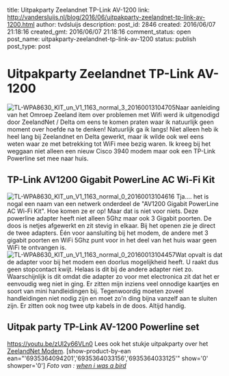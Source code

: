 title: Uitpakparty Zeelandnet TP-Link AV-1200
link: http://vandersluijs.nl/blog/2016/06/uitpakparty-zeelandnet-tp-link-av-1200.html
author: tvdsluijs
description: 
post_id: 2846
created: 2016/06/07 21:18:16
created_gmt: 2016/06/07 21:18:16
comment_status: open
post_name: uitpakparty-zeelandnet-tp-link-av-1200
status: publish
post_type: post

# Uitpakparty Zeelandnet TP-Link AV-1200

![TL-WPA8630_KIT_un_V1_1163_normal_3_20160013104705](/wp-content/uploads/2016/06/TL-WPA8630_KIT_un_V1_1163_normal_3_20160013104705-300x225.jpg)Naar aanleiding van het Omroep Zeeland item over problemen met Wifi werd ik uitgenodigd door ZeelandNet / Delta om eens te komen praten waar ik natuurlijk geen moment over hoefde na te denken! Natuurlijk ga ik langs! Niet alleen heb ik heel lang bij Zeelandnet en Delta gewerkt, maar ik wilde ook wel eens weten waar ze met betrekking tot WiFi mee bezig waren. Ik kreeg bij het weggaan niet alleen een nieuw Cisco 3940 modem maar ook een TP-Link Powerline set mee naar huis.

## TP-Link AV1200 Gigabit PowerLine AC Wi-Fi Kit

![TL-WPA8630_KIT_un_V1_1163_normal_0_20160013104616](/wp-content/uploads/2016/06/TL-WPA8630_KIT_un_V1_1163_normal_0_20160013104616-300x225.jpg) Tja.... het is nogal een naam van een netwerk onderdeel de "AV1200 Gigabit PowerLine AC Wi-Fi Kit". Hoe komen ze er op! Maar dat is niet voor niets. Deze powerline adapter heeft niet alleen 5Ghz maar ook 3 Gigabit poorten. De doos is netjes afgewerkt en zit stevig in elkaar. Bij het openen zie je direct de twee adapters. Één voor aansluiting bij het modem, de andere met 3 gigabit poorten en WiFi 5Ghz punt voor in het deel van het huis waar geen WiFi te ontvangen is. ![TL-WPA8630_KIT_un_V1_1163_normal_0_20160013104457](http://vandersluijs.nl/wp-content/uploads/2016/06/TL-WPA8630_KIT_un_V1_1163_normal_0_20160013104457-300x225.jpg)Wat opvalt is dat de adapter voor bij het modem een doorlus mogelijkheid heeft. U raakt dus geen stopcontact kwijt. Helaas is dit bij de andere adapter niet zo. Waarschijnlijk is dit omdat die adapter zo voor met electronica zit dat het er eenvoudig weg niet in ging. Er zitten mijn inziens veel onnodige kaartjes en soort van mini handleidingen bij. Tegenwoordig moeten zoveel handleidingen niet nodig zijn en moet zo'n ding bijna vanzelf aan te sluiten zijn. Er zitten ook nog twee utp kabels in de doos. Altijd handig. 

## Uitpak party TP-Link AV-1200 Powerline set

https://youtu.be/zUl2y66VLn0 Lees ook het stukje uitpakparty over het [ZeelandNet Modem](/blog/2016/06/uitpak-party.html). [show-product-by-ean ean="'6935364094201','6935364033156','6935364033125'" show='0' showper='0'] _Foto van : [when i was a bird](https://www.flickr.com/photos/electrospray/)_